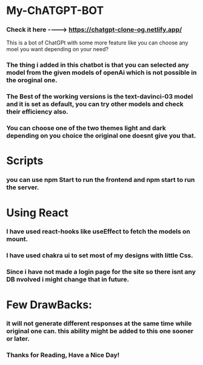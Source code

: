 # My-ChATGPT-BOT

### Check it here ----> https://chatgpt-clone-og.netlify.app/

This is a bot of ChatGPt with some more feature like you can choose any moel you want depending on your need?

### The thing i added in this chatbot is that you can selected any model from the given models of openAi which is not possible in the oroginal one.
### The Best of the working versions is the text-davinci-03 model and it is set as default, you can try other models and check their efficiency also.
### You can choose one of the two themes light and dark depending on you choice the original one doesnt give you that. 



# Scripts 

### you can use npm Start to run the frontend and npm start to run the server.






# Using React

### I have used react-hooks like useEffect to fetch the models on mount.

### I have used chakra ui to set most of my designs with little Css. 

### Since i have not made a login page for the site so there isnt any DB nvolved i might change that in future. 




# Few DrawBacks:
### it will not generate different responses at the same time while original one can. this ability might be added to this one sooner or later. 


### Thanks for Reading, Have a Nice Day!


